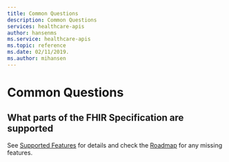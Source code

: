 ```yaml
---
title: Common Questions
description: Common Questions
services: healthcare-apis
author: hansenms
ms.service: healthcare-apis
ms.topic: reference
ms.date: 02/11/2019.
ms.author: mihansen
---
```


# Common Questions

## What parts of the FHIR Specification are supported

See [Supported Features](documentation-fhir-suported-features.md) for details and check the [Roadmap](documentation-fhir-roadmap-features.md) for any missing features.